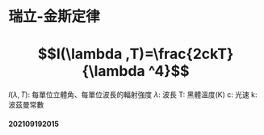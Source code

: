 # 瑞立-金斯定律
# $$I(\lambda ,T)=\frac{2ckT}{\lambda ^4}$$
$I(\lambda,T)$: 每單位立體角、每單位波長的輻射強度
$\lambda$: 波長
T: 黑體溫度(K)
c: 光速
k: 波茲曼常數

#### 202109192015